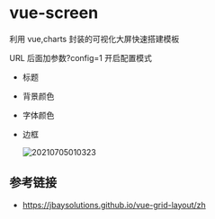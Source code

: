 # vue-screen

利用 vue,charts 封装的可视化大屏快速搭建模板

URL 后面加参数?config=1 开启配置模式

- 标题
- 背景颜色
- 字体颜色
- 边框

  ![20210705010323](https://cdn.jsdelivr.net/gh/wu529778790/image/blog/20210705010323.png)

## 参考链接

- <https://jbaysolutions.github.io/vue-grid-layout/zh>
